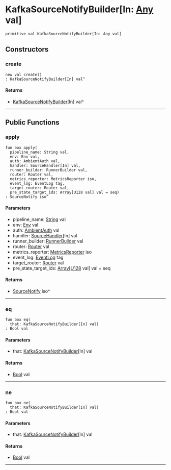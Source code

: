 # KafkaSourceNotifyBuilder\[In: [Any](builtin-Any) val\]

```pony
primitive val KafkaSourceNotifyBuilder[In: Any val]
```

## Constructors

### create

```pony
new val create()
: KafkaSourceNotifyBuilder[In] val^
```

#### Returns

* [KafkaSourceNotifyBuilder](wallaroo-core-source-kafka_source-KafkaSourceNotifyBuilder)\[In\] val^

---

## Public Functions

### apply

```pony
fun box apply(
  pipeline_name: String val,
  env: Env val,
  auth: AmbientAuth val,
  handler: SourceHandler[In] val,
  runner_builder: RunnerBuilder val,
  router: Router val,
  metrics_reporter: MetricsReporter iso,
  event_log: EventLog tag,
  target_router: Router val,
  pre_state_target_ids: Array[U128 val] val = seq)
: SourceNotify iso^
```
#### Parameters

*   pipeline_name: [String](builtin-String) val
*   env: [Env](builtin-Env) val
*   auth: [AmbientAuth](builtin-AmbientAuth) val
*   handler: [SourceHandler](wallaroo-core-source-SourceHandler)\[In\] val
*   runner_builder: [RunnerBuilder](wallaroo-core-topology-RunnerBuilder) val
*   router: [Router](wallaroo-core-topology-Router) val
*   metrics_reporter: [MetricsReporter](wallaroo-core-metrics-MetricsReporter) iso
*   event_log: [EventLog](wallaroo-ent-recovery-EventLog) tag
*   target_router: [Router](wallaroo-core-topology-Router) val
*   pre_state_target_ids: [Array](builtin-Array)\[[U128](builtin-U128) val\] val = seq

#### Returns

* [SourceNotify](wallaroo-core-source-SourceNotify) iso^

---

### eq

```pony
fun box eq(
  that: KafkaSourceNotifyBuilder[In] val)
: Bool val
```
#### Parameters

*   that: [KafkaSourceNotifyBuilder](wallaroo-core-source-kafka_source-KafkaSourceNotifyBuilder)\[In\] val

#### Returns

* [Bool](builtin-Bool) val

---

### ne

```pony
fun box ne(
  that: KafkaSourceNotifyBuilder[In] val)
: Bool val
```
#### Parameters

*   that: [KafkaSourceNotifyBuilder](wallaroo-core-source-kafka_source-KafkaSourceNotifyBuilder)\[In\] val

#### Returns

* [Bool](builtin-Bool) val

---

